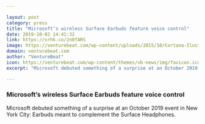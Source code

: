 ```yaml
---

layout: post
category: press
title: "Microsoft’s wireless Surface Earbuds feature voice control"
date: 2019-10-02 14:41:32
link: https://vrhk.co/2n0fARS
image: https://venturebeat.com/wp-content/uploads/2015/10/Cortana-Ilustrasi-e1569989035471.png?w=1200&strip=all
domain: venturebeat.com
author: "VentureBeat"
icon: https://venturebeat.com/wp-content/themes/vb-news/img/favicon.ico
excerpt: "Microsoft debuted something of a surprise at an October 2019 event in New York City: Earbuds meant to complement the Surface Headphones."

---
```


### Microsoft’s wireless Surface Earbuds feature voice control

Microsoft debuted something of a surprise at an October 2019 event in New York City: Earbuds meant to complement the Surface Headphones.